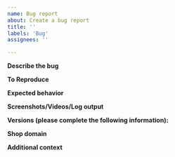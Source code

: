 ```yaml
---
name: Bug report
about: Create a bug report
title: ''
labels: 'Bug'
assignees: ''

---
```


**Describe the bug**

<!--
A clear and concise description of what the bug is.
-->

**To Reproduce**

<!--
Steps to reproduce the behavior:
1. Go to '...'
2. Click on '....'
3. Scroll down to '....'
4. See error
-->

**Expected behavior**

<!--
A clear and concise description of what you expected to happen.
-->

**Screenshots/Videos/Log output**

<!--
If applicable, add screenshots, videos or log output to help explain your problem.
-->

**Versions (please complete the following information):**

<!--
 - Checkout Sheet Kit Version [e.g. 1.0.0]
 - Device: [e.g. iPhone 15 Pro]
 - OS: [e.g. iOS 16.0]
-->

**Shop domain**

<!--
This is optional, but will help us search logs for any errors that occurred server-side.
-->

**Additional context**

<!--
Add any other context about the problem here.
-->

